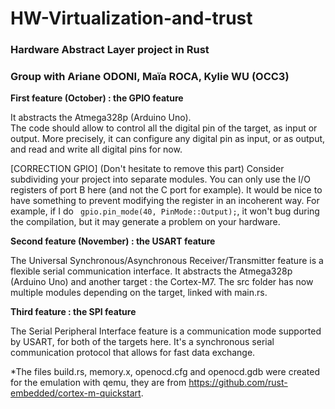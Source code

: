 # HW-Virtualization-and-trust

### Hardware Abstract Layer project in Rust

### Group with Ariane ODONI, Maïa ROCA, Kylie WU (OCC3)

**First feature (October) : the GPIO feature**  

It abstracts the Atmega328p (Arduino Uno).  
The code should allow to control all the digital pin of the target, as input or output. More precisely, it can configure any digital pin as input, or as output, and read and write all digital pins for now.

[CORRECTION GPIO] (Don't hesitate to remove this part)
Consider subdividing your project into separate modules. 
You can only use the I/O registers of port B here (and not the C port for example).
It would be nice to have something to prevent modifying the register in an incoherent way. For example, if I do ``` gpio.pin_mode(40, PinMode::Output);```, it won't bug during the compilation, but it may generate a problem on your hardware.

**Second feature (November) : the USART feature**

The Universal Synchronous/Asynchronous Receiver/Transmitter feature is a flexible serial communication interface. It abstracts the Atmega328p (Arduino Uno) and another target : the Cortex-M7.
The src folder has now multiple modules depending on the target, linked with main.rs.

**Third feature : the SPI feature**

The Serial Peripheral Interface feature is a communication mode supported by USART, for both of the targets here. It's a synchronous serial communication protocol that allows for fast data exchange.

*The files build.rs, memory.x, openocd.cfg and openocd.gdb were created for the emulation with qemu, they are from https://github.com/rust-embedded/cortex-m-quickstart.


